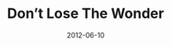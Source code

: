 ---
title: "Don’t Lose The Wonder"
speaker: "Barry Gin"
date: "2012-06-10"
sermonUrl: "//35.190.93.184/sermons/20120610_sunday_barry_gin_dont_lose_the_wonder.mp3"
---